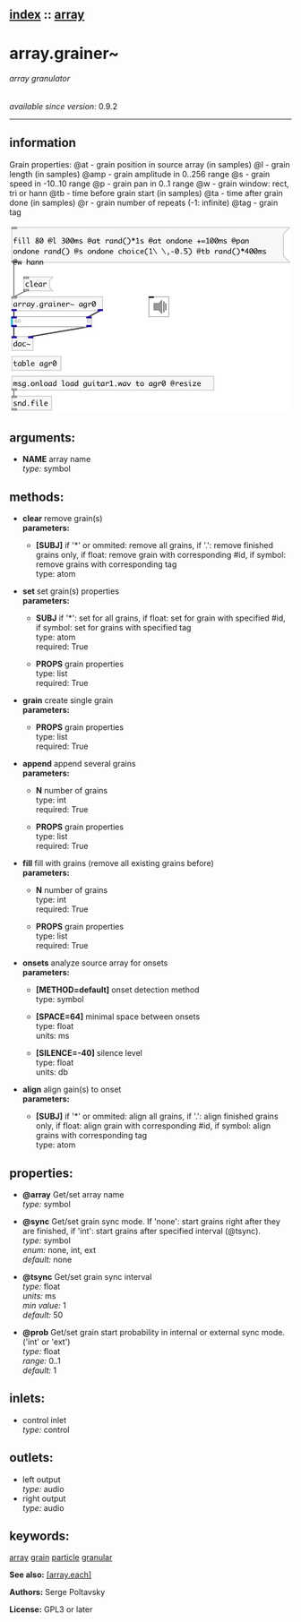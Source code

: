 [index](index.html) :: [array](category_array.html)
---

# array.grainer~

###### array granulator

*available since version:* 0.9.2

---


## information
Grain properties:
@at - grain position in source array (in samples)
@l - grain length (in samples)
@amp - grain amplitude in 0..256 range
@s - grain speed in -10..10 range
@p - grain pan in 0..1 range
@w - grain window: rect, tri or hann
@tb - time before grain start (in samples)
@ta - time after grain done (in samples)
@r - grain number of repeats (-1: infinite)
@tag - grain tag



[![example](../examples/img/array.grainer~.jpg)](../examples/pd/array.grainer~.pd)



## arguments:

* **NAME**
array name<br>
_type:_ symbol<br>



## methods:

* **clear**
remove grain(s)<br>
  __parameters:__
  - **[SUBJ]** if &#39;*&#39; or ommited: remove all grains, if &#39;.&#39;: remove finished grains only, if float: remove grain with corresponding #id, if symbol: remove grains with corresponding tag<br>
    type: atom <br>

* **set**
set grain(s) properties<br>
  __parameters:__
  - **SUBJ** if &#39;*&#39;: set for all grains, if float: set for grain with specified #id, if symbol: set for grains with specified tag<br>
    type: atom <br>
    required: True <br>

  - **PROPS** grain properties<br>
    type: list <br>
    required: True <br>

* **grain**
create single grain<br>
  __parameters:__
  - **PROPS** grain properties<br>
    type: list <br>
    required: True <br>

* **append**
append several grains<br>
  __parameters:__
  - **N** number of grains<br>
    type: int <br>
    required: True <br>

  - **PROPS** grain properties<br>
    type: list <br>
    required: True <br>

* **fill**
fill with grains (remove all existing grains before)<br>
  __parameters:__
  - **N** number of grains<br>
    type: int <br>
    required: True <br>

  - **PROPS** grain properties<br>
    type: list <br>
    required: True <br>

* **onsets**
analyze source array for onsets<br>
  __parameters:__
  - **[METHOD=default]** onset detection method<br>
    type: symbol <br>

  - **[SPACE=64]** minimal space between onsets<br>
    type: float <br>
    units: ms <br>

  - **[SILENCE=-40]** silence level<br>
    type: float <br>
    units: db <br>

* **align**
align gain(s) to onset<br>
  __parameters:__
  - **[SUBJ]** if &#39;*&#39; or ommited: align all grains, if &#39;.&#39;: align finished grains only, if float: align grain with corresponding #id, if symbol: align grains with corresponding tag<br>
    type: atom <br>




## properties:

* **@array** 
Get/set array name<br>
_type:_ symbol<br>

* **@sync** 
Get/set grain sync mode. If &#39;none&#39;: start grains right after they are finished, if
&#39;int&#39;: start grains after specified interval (@tsync).<br>
_type:_ symbol<br>
_enum:_ none, int, ext<br>
_default:_ none<br>

* **@tsync** 
Get/set grain sync interval<br>
_type:_ float<br>
_units:_ ms<br>
_min value:_ 1<br>
_default:_ 50<br>

* **@prob** 
Get/set grain start probability in internal or external sync mode. (&#39;int&#39; or &#39;ext&#39;)<br>
_type:_ float<br>
_range:_ 0..1<br>
_default:_ 1<br>



## inlets:

* control inlet<br>
_type:_ control



## outlets:

* left output<br>
_type:_ audio
* right output<br>
_type:_ audio



## keywords:

[array](keywords/array.html)
[grain](keywords/grain.html)
[particle](keywords/particle.html)
[granular](keywords/granular.html)



**See also:**
[\[array.each\]](array.each.html)




**Authors:** Serge Poltavsky




**License:** GPL3 or later






